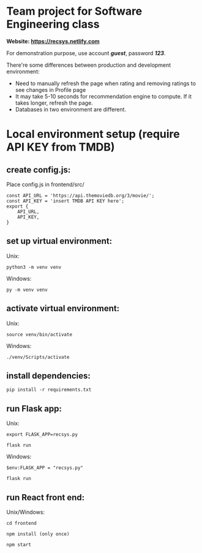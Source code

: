 # Team project for Software Engineering class

**Website: https://recsys.netlify.com**

For demonstration purpose, use account __*guest*__, password __*123*__.

There're some differences between production and development environment:
- Need to manually refresh the page when rating and removing ratings to see changes in Profile page
- It may take 5-10 seconds for recommendation engine to compute. If it takes longer, refresh the page.
- Databases in two environment are different.


# Local environment setup (require API KEY from TMDB)

## create config.js:
Place config.js in frontend/src/

    const API_URL = 'https://api.themoviedb.org/3/movie/';
    const API_KEY = 'insert TMDB API KEY here';
    export {
        API_URL,
        API_KEY,
    }

## set up virtual environment:
Unix:

    python3 -m venv venv

Windows:

    py -m venv venv

## activate virtual environment: 
Unix:

    source venv/bin/activate

Windows:

    ./venv/Scripts/activate

## install dependencies: 
    pip install -r requirements.txt

## run Flask app: 
Unix:

    export FLASK_APP=recsys.py

    flask run

Windows:

    $env:FLASK_APP = "recsys.py"

    flask run

## run React front end:
Unix/Windows:

    cd frontend
    
    npm install (only once)
    
    npm start
